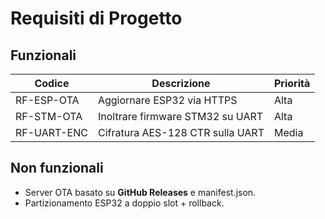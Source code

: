 ﻿# Requisiti di Progetto

## Funzionali
| Codice | Descrizione                               | Priorità |
|--------|-------------------------------------------|----------|
| RF-ESP-OTA | Aggiornare ESP32 via HTTPS            | Alta |
| RF-STM-OTA | Inoltrare firmware STM32 su UART      | Alta |
| RF-UART-ENC| Cifratura AES-128 CTR sulla UART      | Media |

## Non funzionali
- Server OTA basato su **GitHub Releases** e manifest.json.
- Partizionamento ESP32 a doppio slot + rollback.
